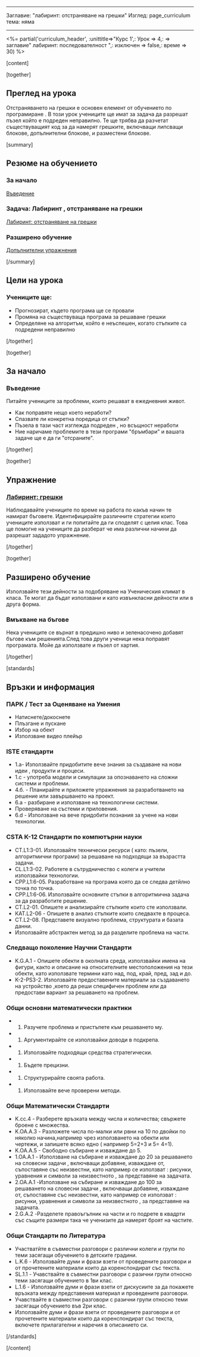 * * *

Заглавие: "лабиринт: отстраняване на грешки" Изглед: page_curriculum тема: няма

* * *

<%= partial('curriculum_header', :unittitle=>"Курс 1',: Урок => 4,: => заглавие" лабиринт: последователност ",: изключен => false,: време => 30) %>

[content]

[together]

## Преглед на урока

Отстраняването на грешки е основен елемент от обучението по програмиране . В този урок учениците ще имат за задача да разрешат пъзел който е подреден неправилно. Те ще трябва да разчетат съществуващият код за да намерят грешките, включващи липсващи блокове, допълнителни блокове, и разместени блокове.

[summary]

## Резюме на обучението

### **За начало**

[Въведение](#GetStarted)   


### **Задача: Лабиринт , отстраняване на грешки**

[Лабиринт: отстраняване на грешки](#Activity)

### **Разширено обучение**

[Допълнителни упражнения](#Extended)

[/summary]

## Цели на урока

### Учениците ще:

  * Прогнозират, където програма ще се провали
  * Промяна на съществуваща програма за решаване грешки
  * Определяне на алгоритъм, който е неъспешен, когато стъпките са подредени неправилно

[/together]

[together]

## За начало

### <a name="GetStarted"></a> Въведение

Питайте учениците за проблеми, които решават в ежедневния живот.

  * Как поправяте нещо което неработи?
  * Спазвате ли конкретна поредица от стъпки?
  * Пъзела в тази част изглежда подреден , но всъщност неработи
  * Ние наричаме проблемите в тези програми "бръмбари" и вашата задаче ще е да ги "отсраните".

[/together]

[together]

## Упражнение

### <a name="Activity"></a> [Лабиринт: грешки](http://learn.letron.vip/s/course1/stage/5/puzzle/1)

Наблюдавайте учениците по време на работа по какъв начин те намират бъговете. Идентифицирайте различните стратегии които учениците използват и ги попитайте да ги споделят с целия клас. Това ще помогне на учениците да разберат че има различни начини да разрешат зададото упражнение.

[/together]

<!--(this is left in here as an example of how to include an image in Markdown)
![](binaryphoto.png) -->

[together]

## Разширено обучение

<a name="Extended"></a>Използвайте тези дейности за подобряване на Ученическия климат в класа. Те могат да бъдат използвани и като извънкласни дейности или в друга форма.

### Вмъкване на бъгове

Нека учениците се върнат в предишно ниво и зеленасочено добавят бъгове към решенията.След това други ученици нека поправят програмата. Мойе да използвате и пъзел от хартия.

[/together]

[standards]

## Връзки и информация

### ПАРК / Тест за Оценяване на Умения

  * Натиснете/докоснете
  * Плъзгане и пускане
  * Избор на обект
  * Използване видео плейър

### ISTE стандарти

  * 1.а- Използвайте придобитите вече знания за създаване на нови идеи , продукти и процеси.
  * 1.c - употреба модели и симулации за опознаването на сложни системи и проблеми.
  * 4.б. - Планирайте и приложете упражнения за разработването на решение или завършването на проект.
  * 6.a - разбиране и използване на технологични системи.
  * Проверяване на състеми и приловения.
  * 6.d - Използване на вече придобити познания за учене на нови технологии. 

### CSTA К-12 Стандарти по компютърни науки

  * CT.L1:3-01. Използвайте технически ресурси ( като: пъзели, алгоритмични програми) за решаване на подходящи за възрастта задачи.
  * CL.L1:3-02. Работете в сътрудничество с колеги и учители използвайки технологии.
  * СРР.L1:6-05. Разработване на програма която да се следва детйлно точка по точка.
  * CPP.L1:6-06. Използвайте основните стъпки в алгоритмична задача за да разработите решение.
  * CT.L2-01. Опишете и анализирайте стъпките които сте използвали.
  * КАТ.L2-06 - Опишете в анализ стъпките които следвахте в процеса.
  * CT.L2-08. Представете визуално проблема, структурата и базата данни.
  * Използвайте абстрактен метод за да разделите проблема на части. 

### Следващо поколение Научни Стандарти

  * K.G.A.1 - Опишете обекти в околната среда, използвайки имена на фигури, както и описание на относителните местоположения на тези обекти, като използвате термини като над, под, край, пред, зад и до.
  * K-2-PS3-2. Използвайте предоставените материали за създаването на устройство ,което да реши специфичен проблем или да предостави вариант за решаването на проблем. 

### Общи основни математически практики

  *   1. Разучете проблема и пристъпете към решаването му.
  *   1. Аргументирайте се използвайки доводи в подкрепа.
  *   1. Използвайте подходящи средства стратегически.
  *   1. Бъдете прецизни.
  *   1. Структурирайте своята работа.
  *   1. Използвайте вече проверени методи.

### Общи Математически Стандарти

  * K.cc.4 - Разберете връзката между числа и количества; свържете броене с множества.
  * K.OA.A.3 - Разложете числа по-малки или рвни на 10 по двойки по няколко начина,например чрез използването на обекти или чертежи, и запишете всяко едно ( например 5=2+3 и 5= 4=1).
  * K.OA.А.5 - Свободно събиране и изваждане до 5.
  * 1.OA.A.1 - Използване на събиране и изваждане до 20 за решаването на словесни задачи , включващи добавяне, изваждане от, съпоставяне със неизвестни, като например се използват : рисунки, уравнения и символи за неизвестното , за представяне на задачата.
  * 2.OA.A.1 -Използване на събиране и изваждане до 100 за решаването на словесни задачи , включващи добавяне, изваждане от, съпоставяне със неизвестни, като например се използват : рисунки, уравнения и символи за неизвестното , за представяне на задачата.
  * 2.G.A.2 -Разделете правоъгълник на части и го подрете в квадрти със същите размери така че ученизите да намерят броят на частите.

### Общи Стандарти по Литература

  * Участватйте в съвместни разговори с различни колеги и групи по теми засягащи обучението в детските градини.
  * L.K.6 - Използвайте думи и фрази взети от проведените разговори и от прочетените материали които да коренспондират със текста.
  * SL.1.1 - Учавствайте в съвместни разговори с разични групи относно теми засягащи обучението в 1ви клас.
  * L.1.6 - Използвайте думи и фрази взети от дискусиите за да покажете връзката между представения материал и проведените разговори.
  * Учавствайте в съвместни разговори с разични групи относно теми засягащи обучението във 2ри клас.
  * Използвайте думи и фрази взети от проведените разговори и от прочетените материали които да коренспондират със текста, включете прилагателни и наречия в описанието си.

[/standards]

[/content]

<link rel="stylesheet" type="text/css" href="../docs/morestyle.css" />